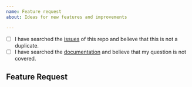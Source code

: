```yaml
---
name: Feature request
about: Ideas for new features and improvements

---
```


<!--
  Hi there! Thank you for wanting to make Poetry better.

  Before you submit this; let's make sure of a few things.
  Please make sure the following boxes are ticked if they are correct.
  If not, please try and fulfill these first.
-->

<!-- Checked checkbox should look like this: [x] -->
- [ ] I have searched the [issues](https://github.com/sdispater/poetry/issues) of this repo and believe that this is not a duplicate.
- [ ] I have searched the [documentation](https://poetry.eustace.io/docs/) and believe that my question is not covered.

## Feature Request
<!-- Now feel free to write your idea for improvement. Thanks again 🙌 ❤️ -->
